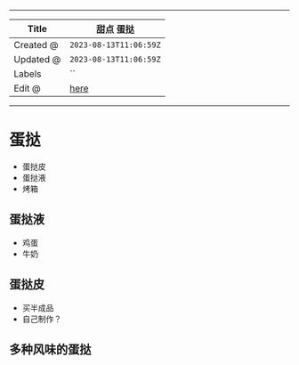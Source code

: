 -----

| Title     | 甜点 蛋挞                                             |
| --------- | ------------------------------------------------- |
| Created @ | `2023-08-13T11:06:59Z`                            |
| Updated @ | `2023-08-13T11:06:59Z`                            |
| Labels    | \`\`                                              |
| Edit @    | [here](https://github.com/junxnone/shi/issues/68) |

-----

# 蛋挞

  - 蛋挞皮
  - 蛋挞液
  - 烤箱

## 蛋挞液

  - 鸡蛋
  - 牛奶

## 蛋挞皮

  - 买半成品
  - 自己制作？

## 多种风味的蛋挞
